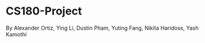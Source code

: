 # CS180-Project

By Alexander Ortiz, Ying Li, Dustin Pham, Yuting Fang, Nikita Haridoss, Yash Kamothi

